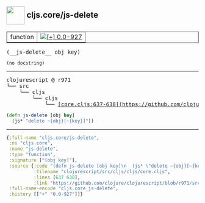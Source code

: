 ## <img width="48px" valign="middle" src="http://i.imgur.com/Hi20huC.png"> cljs.core/js-delete

 <table border="1">
<tr>
<td>function</td>
<td><a href="https://github.com/cljsinfo/api-refs/tree/0.0-927"><img valign="middle" alt="[+] 0.0-927" src="https://img.shields.io/badge/+-0.0--927-lightgrey.svg"></a> </td>
</tr>
</table>

 <samp>
(__js-delete__ obj key)<br>
</samp>

```
(no docstring)
```

---

 <pre>
clojurescript @ r971
└── src
    └── cljs
        └── cljs
            └── <ins>[core.cljs:637-638](https://github.com/clojure/clojurescript/blob/r971/src/cljs/cljs/core.cljs#L637-L638)</ins>
</pre>

```clj
(defn js-delete [obj key]
  (js* "delete ~{obj}[~{key}]"))
```


---

```clj
{:full-name "cljs.core/js-delete",
 :ns "cljs.core",
 :name "js-delete",
 :type "function",
 :signature ["[obj key]"],
 :source {:code "(defn js-delete [obj key]\n  (js* \"delete ~{obj}[~{key}]\"))",
          :filename "clojurescript/src/cljs/cljs/core.cljs",
          :lines [637 638],
          :link "https://github.com/clojure/clojurescript/blob/r971/src/cljs/cljs/core.cljs#L637-L638"},
 :full-name-encode "cljs.core_js-delete",
 :history [["+" "0.0-927"]]}

```
